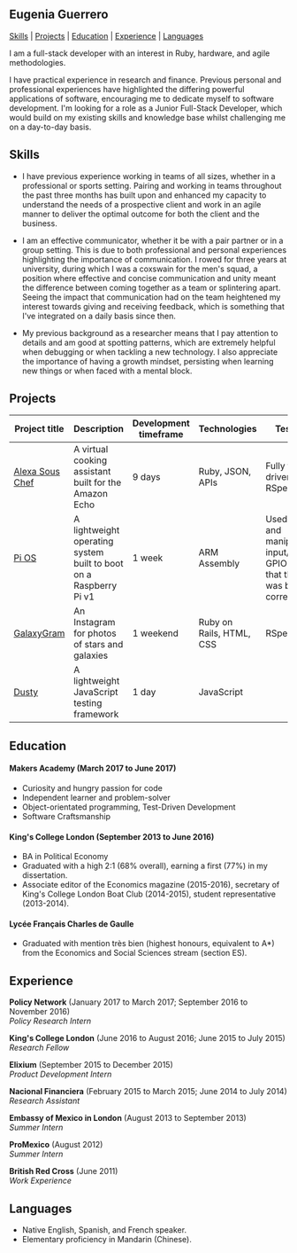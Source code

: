## Eugenia Guerrero
[Skills](#skills) | [Projects](#projects)  | [Education](#education) | [Experience](#experience) | [Languages](#languages)

I am a full-stack developer with an interest in Ruby, hardware, and agile
methodologies.

I have practical experience in research and finance. Previous personal and professional experiences have highlighted the differing powerful applications of software, encouraging me to dedicate myself to software development. I'm looking for a role as a Junior Full-Stack Developer, which would build on my existing skills and knowledge base whilst challenging me on a day-to-day basis.

## Skills
- I have previous experience working in teams of all sizes, whether in a professional or sports setting. Pairing and working in teams throughout the past three months has built upon and enhanced my capacity to understand the needs of a prospective client and work in an agile manner to deliver the optimal outcome for both the client and the business.

- I am an effective communicator, whether it be with a pair partner or in a group setting. This is due to both professional and personal experiences highlighting the importance of communication. I rowed for three years at university, during which I was a coxswain for the men's squad, a position where effective and concise communication and unity meant the difference between coming together as a team or splintering apart. Seeing the impact that communication had on the team heightened my interest towards giving and receiving feedback, which is something that I've integrated on a daily basis since then.

- My previous background as a researcher means that I pay attention to details and am good at spotting patterns, which are extremely helpful when debugging or when tackling a new technology. I also appreciate the importance of having a growth mindset, persisting when learning new things or when faced with a mental block.

## Projects

Project title | Description | Development timeframe | Technologies | Testing
--------------|-------------|-----------------------|--------------|---------
[Alexa Sous Chef](https://github.com/exchai93/alexa_sous_chef)| A virtual cooking assistant built for the Amazon Echo | 9 days | Ruby, JSON, APIs | Fully test-driven with RSpec
[Pi OS](https://github.com/freddyfallon/raspberry-pi-os) | A lightweight operating system built to boot on a Raspberry Pi v1 | 1 week | ARM Assembly | Used loops and manipulated input/output GPIO to test that the OS was booting correctly
[GalaxyGram](https://github.com/eugeniaguerrero/instagram-challenge) | An Instagram for photos of stars and galaxies | 1 weekend | Ruby on Rails, HTML, CSS | RSpec
[Dusty](https://www.npmjs.com/package/dusty-testing) | A lightweight JavaScript testing framework | 1 day | JavaScript |

## Education

#### Makers Academy (March 2017 to June 2017)

- Curiosity and hungry passion for code
- Independent learner and problem-solver
- Object-orientated programming, Test-Driven Development
- Software Craftsmanship

#### King's College London (September 2013 to June 2016)

- BA in Political Economy
- Graduated with a high 2:1 (68% overall), earning a first (77%) in my dissertation.
- Associate editor of the Economics magazine (2015-2016), secretary of King's College London Boat Club (2014-2015), student representative (2013-2014).

#### Lycée Français Charles de Gaulle
- Graduated with mention très bien (highest honours, equivalent to A*) from the Economics and Social Sciences stream (section ES).

## Experience

**Policy Network** (January 2017 to March 2017; September 2016 to November 2016)    
*Policy Research Intern*  

**King's College London** (June 2016 to August 2016; June 2015 to July 2015)   
*Research Fellow*  

**Elixium** (September 2015 to December 2015)   
*Product Development Intern*  

**Nacional Financiera** (February 2015 to March 2015; June 2014 to July 2014)   
*Research Assistant*  

**Embassy of Mexico in London** (August 2013 to September 2013)    
*Summer Intern*  

**ProMexico** (August 2012)   
*Summer Intern*

**British Red Cross** (June 2011)    
*Work Experience*  


## Languages
- Native English, Spanish, and French speaker.
- Elementary proficiency in Mandarin (Chinese).
